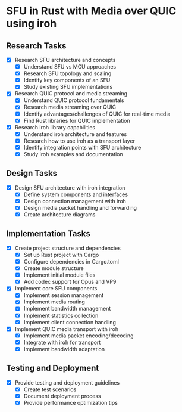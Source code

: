 # SFU in Rust with Media over QUIC using iroh

## Research Tasks
- [x] Research SFU architecture and concepts
  - [x] Understand SFU vs MCU approaches
  - [x] Research SFU topology and scaling
  - [x] Identify key components of an SFU
  - [x] Study existing SFU implementations
- [x] Research QUIC protocol and media streaming
  - [x] Understand QUIC protocol fundamentals
  - [x] Research media streaming over QUIC
  - [x] Identify advantages/challenges of QUIC for real-time media
  - [x] Find Rust libraries for QUIC implementation
- [x] Research iroh library capabilities
  - [x] Understand iroh architecture and features
  - [x] Research how to use iroh as a transport layer
  - [x] Identify integration points with SFU architecture
  - [x] Study iroh examples and documentation

## Design Tasks
- [x] Design SFU architecture with iroh integration
  - [x] Define system components and interfaces
  - [x] Design connection management with iroh
  - [x] Design media packet handling and forwarding
  - [x] Create architecture diagrams

## Implementation Tasks
- [x] Create project structure and dependencies
  - [x] Set up Rust project with Cargo
  - [x] Configure dependencies in Cargo.toml
  - [x] Create module structure
  - [x] Implement initial module files
  - [x] Add codec support for Opus and VP9
  
- [x] Implement core SFU components
  - [x] Implement session management
  - [x] Implement media routing
  - [x] Implement bandwidth management
  - [x] Implement statistics collection
  - [x] Implement client connection handling

- [x] Implement QUIC media transport with iroh
  - [x] Implement media packet encoding/decoding
  - [x] Integrate with iroh for transport
  - [x] Implement bandwidth adaptation

## Testing and Deployment
- [x] Provide testing and deployment guidelines
  - [x] Create test scenarios
  - [x] Document deployment process
  - [x] Provide performance optimization tips
